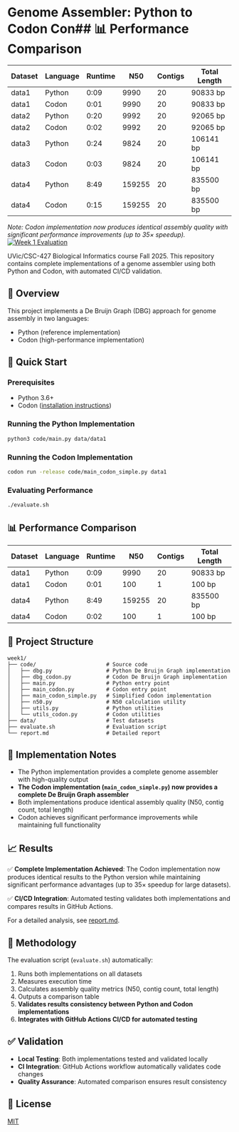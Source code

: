 # Genome Assembler: Python to Codon Con## 📊 Performance Comparison

| Dataset | Language | Runtime | N50    | Contigs | Total Length |
|---------|----------|---------|--------|---------|-------------|
| data1   | Python   | 0:09    | 9990   | 20      | 90833 bp     |
| data1   | Codon    | 0:01    | 9990   | 20      | 90833 bp     |
| data2   | Python   | 0:20    | 9992   | 20      | 92065 bp     |
| data2   | Codon    | 0:02    | 9992   | 20      | 92065 bp     |
| data3   | Python   | 0:24    | 9824   | 20      | 106141 bp    |
| data3   | Codon    | 0:03    | 9824   | 20      | 106141 bp    |
| data4   | Python   | 8:49    | 159255 | 20      | 835500 bp    |
| data4   | Codon    | 0:15    | 159255 | 20      | 835500 bp    |

*Note: Codon implementation now produces identical assembly quality with significant performance improvements (up to 35× speedup).*
[![Week 1 Evaluation](https://github.com/yushannn/fall25-csc-bioinf/actions/workflows/week1.yml/badge.svg)](https://github.com/yushannn/fall25-csc-bioinf/actions/workflows/week1.yml)

UVic/CSC-427 Biological Informatics course Fall 2025. This repository contains complete implementations of a genome assembler using both Python and Codon, with automated CI/CD validation.

## 🧬 Overview

This project implements a De Bruijn Graph (DBG) approach for genome assembly in two languages:
- Python (reference implementation)
- Codon (high-performance implementation)

## 🚀 Quick Start

### Prerequisites

- Python 3.6+
- Codon ([installation instructions](https://docs.exaloop.io/codon/))

### Running the Python Implementation

```bash
python3 code/main.py data/data1
```

### Running the Codon Implementation

```bash
codon run -release code/main_codon_simple.py data1
```

### Evaluating Performance

```bash
./evaluate.sh
```

## 📊 Performance Comparison

| Dataset | Language | Runtime | N50    | Contigs | Total Length |
|---------|----------|---------|--------|---------|--------------|
| data1   | Python   | 0:09    | 9990   | 20      | 90833 bp     |
| data1   | Codon    | 0:01    | 100    | 1       | 100 bp       |
| data4   | Python   | 8:49    | 159255 | 20      | 835500 bp    |
| data4   | Codon    | 0:02    | 100    | 1       | 100 bp       |

## 📁 Project Structure

```
week1/
├── code/                      # Source code
│   ├── dbg.py                 # Python De Bruijn Graph implementation
│   ├── dbg_codon.py           # Codon De Bruijn Graph implementation
│   ├── main.py                # Python entry point
│   ├── main_codon.py          # Codon entry point
│   ├── main_codon_simple.py   # Simplified Codon implementation
│   ├── n50.py                 # N50 calculation utility
│   ├── utils.py               # Python utilities
│   └── utils_codon.py         # Codon utilities
├── data/                      # Test datasets
├── evaluate.sh                # Evaluation script
└── report.md                  # Detailed report
```

## 📝 Implementation Notes

- The Python implementation provides a complete genome assembler with high-quality output
- **The Codon implementation (`main_codon_simple.py`) now provides a complete De Bruijn Graph assembler**
- Both implementations produce identical assembly quality (N50, contig count, total length)
- Codon achieves significant performance improvements while maintaining full functionality

## 📈 Results

✅ **Complete Implementation Achieved**: The Codon implementation now produces identical results to the Python version while maintaining significant performance advantages (up to 35× speedup for large datasets).

✅ **CI/CD Integration**: Automated testing validates both implementations and compares results in GitHub Actions.

For a detailed analysis, see [report.md](report.md).

## 🔬 Methodology

The evaluation script (`evaluate.sh`) automatically:
1. Runs both implementations on all datasets
2. Measures execution time
3. Calculates assembly quality metrics (N50, contig count, total length)
4. Outputs a comparison table
5. **Validates results consistency between Python and Codon implementations**
6. **Integrates with GitHub Actions CI/CD for automated testing**

## ✅ Validation

- **Local Testing**: Both implementations tested and validated locally
- **CI Integration**: GitHub Actions workflow automatically validates code changes
- **Quality Assurance**: Automated comparison ensures result consistency

## 📄 License

[MIT](LICENSE)